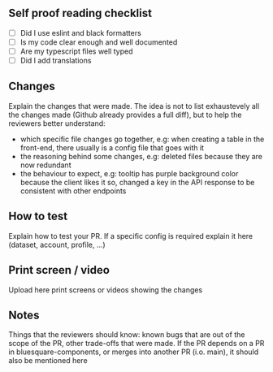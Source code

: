 ## Self proof reading checklist

- [ ] Did I use eslint and black formatters
- [ ] Is my code clear enough and well documented
- [ ] Are my typescript files well typed
- [ ] Did I add translations

## Changes

Explain the changes that were made. The idea is not to list exhaustevely all the changes made (Github already provides a full diff), but to help the reviewers better understand:
- which specific file changes go together, e.g: when creating a table in the front-end, there usually is a config file that goes with it
- the reasoning behind some changes, e.g: deleted files because they are now redundant
- the behaviour to expect, e.g: tooltip has purple background color because the client likes it so, changed a key in the API response to be consistent with other endpoints


## How to test

Explain how to test your PR.
If a specific config is required explain it here (dataset, account, profile, ...)

## Print screen / video

Upload here print screens or videos showing the changes

## Notes

Things that the reviewers should know: known bugs that are out of the scope of the PR, other trade-offs that were made.
If the PR depends on a PR in bluesquare-components, or merges into another PR (i.o. main), it should also be mentioned here
